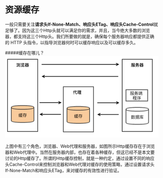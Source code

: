 # 资源缓存

一般只需要关注**请求头If-None-Match、响应头ETag、响应头Cache-Control**就足够了。因为这三个Http头就可以满足你的需求，并且，当今绝大多数的浏览器，都支持这三个Http头。我们所要做的就是，确保每个服务器响应都提供正确的 HTTP 头指令，以指导浏览器何时可以缓存响应以及可以缓存多久。

#####缓存在哪儿？
![](/assets/cache1.png)

上图中有三个角色，浏览器、Web代理和服务器，如图所示Http缓存存在于浏览器和Web代理中。当然在服务器内部，也存在着各种缓存，但这已经不是本文要讨论的Http缓存了。所谓的Http缓存控制，就是一种约定，通过设置不同的响应头Cache-Control来控制浏览器和Web代理对缓存的使用策略，通过设置请求头If-None-Match和响应头ETag，来对缓存的有效性进行验证。



